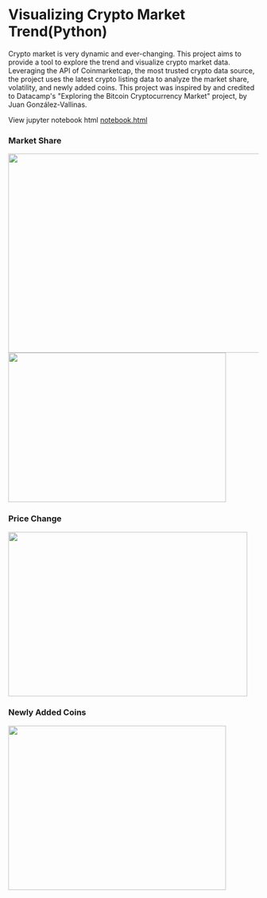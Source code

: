 # Visualizing Crypto Market Trend(Python)
Crypto market is very dynamic and ever-changing. This project aims to provide a tool to explore the trend and visualize crypto market data. Leveraging the API of Coinmarketcap, the most trusted crypto data source, the project uses the latest crypto listing data to analyze the market share, volatility, and newly added coins. This project was inspired by and credited to Datacamp's "Exploring the Bitcoin Cryptocurrency Market" project, by Juan González-Vallinas.

View jupyter notebook html
[notebook.html](https://htmlpreview.github.io/?https://github.com/menghsuanl/Exploring-Crypto-Market---Data-Visualization/blob/main/scripts/Exploring%20Crypto%20Market%20-%20Data%20Visualization.html)

### Market Share
<img src="https://github.com/menghsuanl/crypto-mkt-analysis/blob/main/mkt_share_treemap.png" width="748" height="400">
<img src="https://github.com/menghsuanl/crypto-mkt-analysis/blob/main/mkt_share_bar.png" width="438" height="300">


### Price Change
<img src="https://github.com/menghsuanl/crypto-mkt-analysis/blob/main/price_change_bar.png" width="481" height="330">

### Newly Added Coins
<img src="https://github.com/menghsuanl/crypto-mkt-analysis/blob/main/newbies_180d.png" width="438" height="330">
